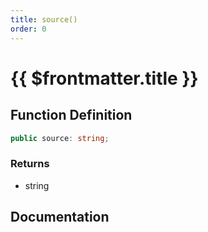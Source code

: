 ```yaml
---
title: source()
order: 0
---
```


# {{ $frontmatter.title }}

## Function Definition

```ts
public source: string;
```

### Returns

* string

## Documentation

<!--@include: ./parts/source.md-->
